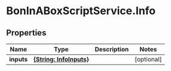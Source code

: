 # BonInABoxScriptService.Info

## Properties

Name | Type | Description | Notes
------------ | ------------- | ------------- | -------------
**inputs** | [**{String: InfoInputs}**](InfoInputs.md) |  | [optional] 


